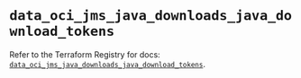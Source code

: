 # `data_oci_jms_java_downloads_java_download_tokens`

Refer to the Terraform Registry for docs: [`data_oci_jms_java_downloads_java_download_tokens`](https://registry.terraform.io/providers/oracle/oci/7.19.0/docs/data-sources/jms_java_downloads_java_download_tokens).

